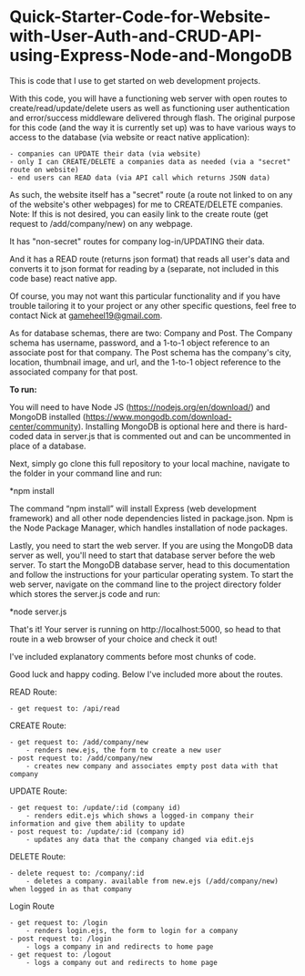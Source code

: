 # Quick-Starter-Code-for-Website-with-User-Auth-and-CRUD-API-using-Express-Node-and-MongoDB


This is code that I use to get started on web development projects.

With this code, you will have a functioning web server with open routes to create/read/update/delete users
as well as functioning user authentication and error/success middleware delivered through flash. The original
purpose for this code (and the way it is currently set up) was to have various ways to access to the database (via website or react native application):

    - companies can UPDATE their data (via website)
    - only I can CREATE/DELETE a companies data as needed (via a "secret" route on website)
    - end users can READ data (via API call which returns JSON data)

As such, the website itself has a "secret" route (a route not linked to on any of the website's other
webpages) for me to CREATE/DELETE companies. Note: If this is not desired, you
can easily link to the create route (get request to /add/company/new) on any webpage.

It has "non-secret" routes for company log-in/UPDATING their data.

And it has a READ route (returns json format) that reads all user's data and converts it to json format for reading by a (separate, not
included in this code base) react native app.

Of course, you may not want this particular functionality and if you
have trouble tailoring it to your project or any other specific questions, feel free to contact Nick at gameheel19@gmail.com.

As for database schemas, there are two: Company and Post. The Company schema has username, password, and
a 1-to-1 object reference to an associate post for that company. The Post schema has the company's city,
location, thumbnail image, and url, and the 1-to-1 object reference to the associated company for that post.



**To run:**

You will need to have Node JS (https://nodejs.org/en/download/)
and MongoDB installed (https://www.mongodb.com/download-center/community).
Installing MongoDB is optional here and there is hard-coded data in
server.js that is commented out and can be uncommented in place of a database.

Next, simply go clone this full repository to your local machine, navigate to the
folder in your command line and run:

*npm install

The command “npm install” will install Express (web development framework) and all other node dependencies listed in package.json. Npm is the Node Package Manager, which handles installation of node packages.

Lastly, you need to start the web server. If you are using the MongoDB data server as well, you'll need to start that database server before the web server. To start the MongoDB database server, head to this documentation and follow the instructions for your particular operating system. To start the web server, navigate on the command line to the project directory folder which stores the server.js code and run:

*node server.js


That's it! Your server is running on http://localhost:5000, so head to that route in a web browser of your choice and check it out!

I've included explanatory comments before most chunks of code.

Good luck and happy coding. Below I've included more about the routes.



READ Route:

    - get request to: /api/read


CREATE Route:

    - get request to: /add/company/new
        - renders new.ejs, the form to create a new user
    - post request to: /add/company/new
        - creates new company and associates empty post data with that company

UPDATE Route:

    - get request to: /update/:id (company id)
        - renders edit.ejs which shows a logged-in company their information and give them ability to update
    - post request to: /update/:id (company id)
        - updates any data that the company changed via edit.ejs

DELETE Route:

    - delete request to: /company/:id
        - deletes a company. available from new.ejs (/add/company/new) when logged in as that company




Login Route

    - get request to: /login
        - renders login.ejs, the form to login for a company
    - post request to: /login
        - logs a company in and redirects to home page
    - get request to: /logout
        - logs a company out and redirects to home page
